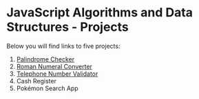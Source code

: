 # JavaScript Algorithms and Data Structures - Projects

Below you will find links to five projects:

1. [Palindrome Checker](https://codepen.io/coder36459/full/XWvaQEg)
2. [Roman Numeral Converter](https://codepen.io/coder36459/full/vYoWEKW)
3. [Telephone Number Validator](https://codepen.io/coder36459/full/LYwOQGm)
4. Cash Register
5. Pokémon Search App

